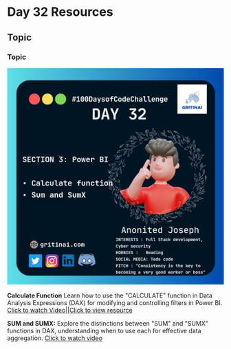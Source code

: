 # Day 32 Resources

## Topic

### Topic

![100 days of code Day 32](https://github.com/GritinAI/100daysofcode2.0/blob/main/Images/Day32.jpg)


**Calculate Function** Learn how to use the "CALCULATE" function in Data Analysis Expressions (DAX) for modifying and controlling filters in Power BI.
[Click to watch Video](https://www.youtube.com/watch?v=--1S28Heijo&list=PLjNd3r1KLjQuVWrPuygE8QwEmCL6rrUrx&index=4)||[Click to view resource](https://drive.google.com/file/d/1-rfO5bDbun54GJS9TJfjd5bbKqpdtxzN/view)

**SUM and SUMX:** Explore the distinctions between "SUM" and "SUMX" functions in DAX, understanding when to use each for effective data aggregation.
[Click to watch video](https://www.youtube.com/watch?v=wR3c-tqlxrk&list=PLjNd3r1KLjQuVWrPuygE8QwEmCL6rrUrx&index=5)